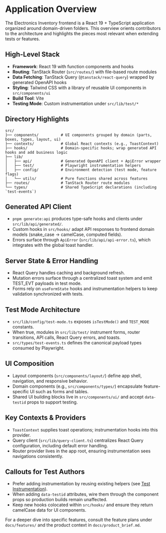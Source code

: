 # Application Overview

The Electronics Inventory frontend is a React 19 + TypeScript application organized around domain-driven folders. This overview orients contributors to the architecture and highlights the pieces most relevant when extending tests or features.

## High-Level Stack

- **Framework**: React 19 with function components and hooks
- **Routing**: TanStack Router (`src/routes/`) with file-based route modules
- **Data Fetching**: TanStack Query (`@tanstack/react-query`) wrapped by generated OpenAPI hooks
- **Styling**: Tailwind CSS with a library of reusable UI components in `src/components/ui`
- **Build Tool**: Vite
- **Testing Mode**: Custom instrumentation under `src/lib/test/*`

## Directory Highlights

```
src/
├── components/          # UI components grouped by domain (parts, boxes, types, layout, ui)
├── contexts/            # Global React contexts (e.g., ToastContext)
├── hooks/               # Domain-specific hooks; wrap generated API hooks and add business logic
├── lib/
│   ├── api/             # Generated OpenAPI client + ApiError wrapper
│   ├── test/            # Playwright instrumentation helpers
│   ├── config/          # Environment detection (test mode, feature flags)
│   └── utils/           # Pure functions shared across features
├── routes/              # TanStack Router route modules
└── types/               # Shared TypeScript declarations (including `test-events`)
```

## Generated API Client

- `pnpm generate:api` produces type-safe hooks and clients under `src/lib/api/generated/`.
- Custom hooks in `src/hooks/` adapt API responses to frontend domain models (snake_case → camelCase, computed fields).
- Errors surface through `ApiError` (`src/lib/api/api-error.ts`), which integrates with the global toast handler.

## Server State & Error Handling

- React Query handles caching and background refresh.
- Mutation errors surface through a centralized toast system and emit TEST_EVT payloads in test mode.
- Forms rely on `useFormState` hooks and instrumentation helpers to keep validation synchronized with tests.

## Test Mode Architecture

- `src/lib/config/test-mode.ts` exposes `isTestMode()` and `TEST_MODE` constants.
- When true, modules in `src/lib/test/` instrument forms, router transitions, API calls, React Query errors, and toasts.
- `src/types/test-events.ts` defines the canonical payload types consumed by Playwright.

## UI Composition

- Layout components (`src/components/layout/`) define app shell, navigation, and responsive behavior.
- Domain components (e.g., `src/components/types/`) encapsulate feature-specific UI such as forms and tables.
- Shared UI building blocks live in `src/components/ui/` and accept `data-testid` props to support testing.

## Key Contexts & Providers

- `ToastContext` supplies toast operations; instrumentation hooks into this provider.
- Query client (`src/lib/query-client.ts`) centralizes React Query configuration, including default error handling.
- Router provider lives in the app root, ensuring instrumentation sees navigations consistently.

## Callouts for Test Authors

- Prefer adding instrumentation by reusing existing helpers (see [Test Instrumentation](./test_instrumentation.md)).
- When adding `data-testid` attributes, wire them through the component props so production builds remain unaffected.
- Keep new hooks colocated within `src/hooks/` and ensure they return camelCase data for UI components.

For a deeper dive into specific features, consult the feature plans under `docs/features/` and the product context in `docs/product_brief.md`.
